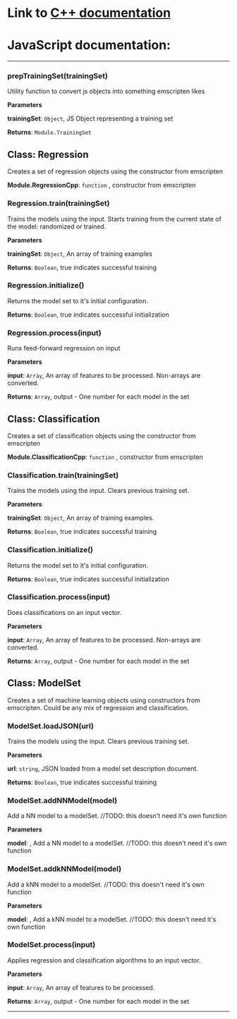 # Link to [C++ documentation](http://doc.gold.ac.uk/eavi/rapidmix/docs_cpp/annotated.html)


# JavaScript documentation:





* * *

### prepTrainingSet(trainingSet) 

Utility function to convert js objects into something emscripten likes

**Parameters**

**trainingSet**: `Object`, JS Object representing a training set

**Returns**: `Module.TrainingSet`


## Class: Regression
Creates a set of regression objects using the constructor from emscripten

**Module.RegressionCpp**: `function` , constructor from emscripten
### Regression.train(trainingSet) 

Trains the models using the input. Starts training from the current state of the model: randomized or trained.

**Parameters**

**trainingSet**: `Object`, An array of training examples

**Returns**: `Boolean`, true indicates successful training

### Regression.initialize() 

Returns the model set to it's initial configuration.

**Returns**: `Boolean`, true indicates successful initialization

### Regression.process(input) 

Runs feed-forward regression on input

**Parameters**

**input**: `Array`, An array of features to be processed. Non-arrays are converted.

**Returns**: `Array`, output - One number for each model in the set


## Class: Classification
Creates a set of classification objects using the constructor from emscripten

**Module.ClassificationCpp**: `function` , constructor from emscripten
### Classification.train(trainingSet) 

Trains the models using the input. Clears previous training set.

**Parameters**

**trainingSet**: `Object`, An array of training examples.

**Returns**: `Boolean`, true indicates successful training

### Classification.initialize() 

Returns the model set to it's initial configuration.

**Returns**: `Boolean`, true indicates successful initialization

### Classification.process(input) 

Does classifications on an input vector.

**Parameters**

**input**: `Array`, An array of features to be processed. Non-arrays are converted.

**Returns**: `Array`, output - One number for each model in the set


## Class: ModelSet
Creates a set of machine learning objects using constructors from emscripten. Could be any mix of regression and classification.

### ModelSet.loadJSON(url) 

Trains the models using the input. Clears previous training set.

**Parameters**

**url**: `string`, JSON loaded from a model set description document.

**Returns**: `Boolean`, true indicates successful training

### ModelSet.addNNModel(model) 

Add a NN model to a modelSet. //TODO: this doesn't need it's own function

**Parameters**

**model**: , Add a NN model to a modelSet. //TODO: this doesn't need it's own function


### ModelSet.addkNNModel(model) 

Add a kNN model to a modelSet. //TODO: this doesn't need it's own function

**Parameters**

**model**: , Add a kNN model to a modelSet. //TODO: this doesn't need it's own function


### ModelSet.process(input) 

Applies regression and classification algorithms to an input vector.

**Parameters**

**input**: `Array`, An array of features to be processed.

**Returns**: `Array`, output - One number for each model in the set



* * *










